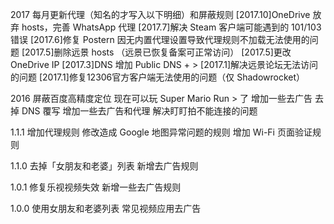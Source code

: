 2017
每月更新代理（知名的才写入以下明细）和屏蔽规则
[2017.10]OneDrive 放弃 hosts，完善 WhatsApp 代理
[2017.7]解决 Steam 客户端可能遇到的 101/103 错误
[2017.6]修复 Postern 因无内置代理设置导致代理规则不加载无法使用的问题
[2017.5]删除远景 hosts （远景已恢复备案可正常访问）
[2017.5]更改 OneDrive IP
[2017.3]DNS 增加 Public DNS + >
[2017.1]解决远景论坛无法访问的问题
[2017.1]修复12306官方客户端无法使用的问题（仅 Shadowrocket）

2016
屏蔽百度高精度定位
现在可以玩 Super Mario Run > 了
增加一些去广告
去掉 DNS 覆写
增加一些去广告和代理
解决盯盯拍不能连接的问题

1.1.1
增加代理规则
修改造成 Google 地图异常问题的规则
增加 Wi-Fi 页面验证规则

1.1.0
去掉「女朋友和老婆」列表
新增去广告规则

1.0.1
修复乐视视频失效
新增一些去广告规则

1.0.0
使用女朋友和老婆列表
常见视频应用去广告
